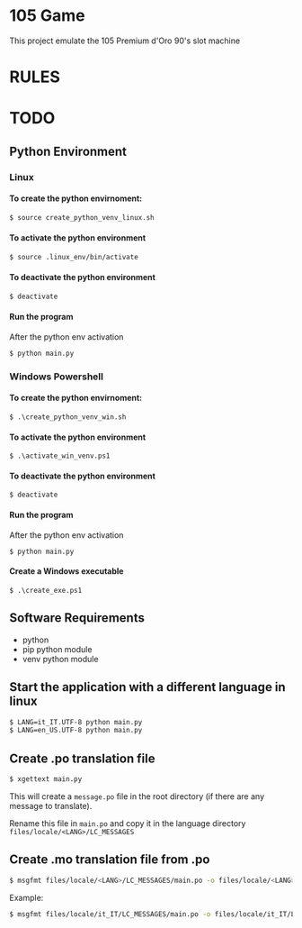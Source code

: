 # 105 Game
This project emulate the 105 Premium d'Oro 90's slot machine

# RULES

# TODO

## Python Environment
### Linux
#### To create the python envirnoment:
```bash
$ source create_python_venv_linux.sh
```

#### To activate the python environment
```bash
$ source .linux_env/bin/activate
```

#### To deactivate the python environment
```bash
$ deactivate
```

#### Run the program
After the python env activation
```bash
$ python main.py
```

### Windows Powershell
#### To create the python envirnoment:
```shell
$ .\create_python_venv_win.sh
```

#### To activate the python environment
```shell
$ .\activate_win_venv.ps1
```

#### To deactivate the python environment
```shell
$ deactivate
```

#### Run the program
After the python env activation
```shell
$ python main.py
```

#### Create a Windows executable
```shell
$ .\create_exe.ps1
```

## Software Requirements
 - python 
 - pip python module
 - venv python module

## Start the application with a different language in linux
 ```bash
 $ LANG=it_IT.UTF-8 python main.py
 $ LANG=en_US.UTF-8 python main.py 
 ```

## Create .po translation file
 ```bash 
 $ xgettext main.py 
 ```
 This will create a `message.po` file in the root directory (if there are any message to translate).

 Rename this file in `main.po` and copy it in the language directory `files/locale/<LANG>/LC_MESSAGES`

## Create .mo translation file from .po
 ```bash
 $ msgfmt files/locale/<LANG>/LC_MESSAGES/main.po -o files/locale/<LANG>/LC_MESSAGES/main.mo
 ```

 Example:
 ```bash
 $ msgfmt files/locale/it_IT/LC_MESSAGES/main.po -o files/locale/it_IT/LC_MESSAGES/main.mo
 ```
